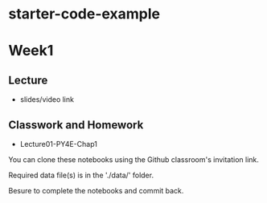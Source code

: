 # starter-code-example
# Week1

## Lecture
* slides/video link


## Classwork and Homework
* Lecture01-PY4E-Chap1

You can clone these notebooks using the Github classroom's invitation link.

Required data file(s) is in the './data/' folder.

Besure to complete the notebooks and commit back.
